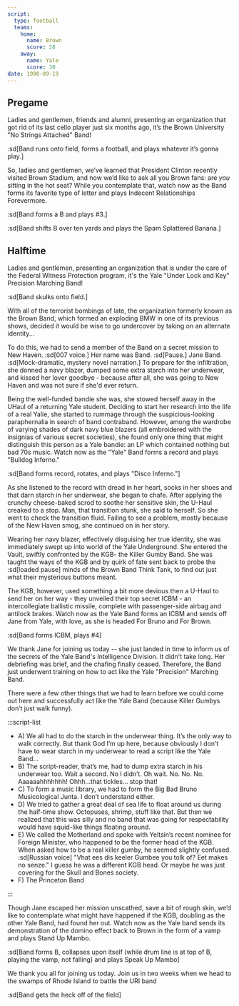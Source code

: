 ```yaml
---
script:
  type: football
  teams:
    home:
      name: Brown
      score: 28
    away:
      name: Yale
      score: 30
date: 1998-09-19
---
```


## Pregame

Ladies and gentlemen, friends and alumni, presenting an organization that got rid of its last cello player just six months ago, it’s the Brown University "No Strings Attached" Band!

:sd[Band runs onto field, forms a football, and plays whatever it’s gonna play.]

So, ladies and gentlemen, we’ve learned that President Clinton recently visited Brown Stadium, and now we’d like to ask all you Brown fans: are _you_ sitting in the hot seat? While you contemplate that, watch now as the Band forms its favorite type of letter and plays Indecent Relationships Forevermore.

:sd[Band forms a B and plays #3.]

:sd[Band shifts B over ten yards and plays the Spam Splattered Banana.]

## Halftime

Ladies and gentlemen, presenting an organization that is under the care of the Federal Witness Protection program, it's the Yale "Under Lock and Key" Precision Marching Band!

:sd[Band skulks onto field.]

With all of the terrorist bombings of late, the organization formerly known as the Brown Band, which formed an exploding BMW in one of its previous shows, decided it would be wise to go undercover by taking on an alternate identity...

To do this, we had to send a member of the Band on a secret mission to New Haven. :sd[007 voice.] Her name was Band. :sd[Pause.] Jane Band. :sd[Mock-dramatic, mystery novel narration.] To prepare for the infiltration, she donned a navy blazer, dumped some extra starch into her underwear, and kissed her lover goodbye - because after all, she was going to New Haven and was not sure if she'd ever return.

Being the well-funded bandie she was, she stowed herself away in the UHaul of a returning Yale student. Deciding to start her research into the life of a real Yalie, she started to rummage through the suspicious-looking paraphernalia in search of band contraband. However, among the wardrobe of varying shades of dark navy blue blazers (all embroidered with the insignias of various secret societies), she found only one thing that might distinguish this person as a Yale bandie: an LP which contained nothing but bad 70s music. Watch now as the "Yale" Band forms a record and plays "Bulldog Inferno."

:sd[Band forms record, rotates, and plays "Disco Inferno."]

As she listened to the record with dread in her heart, socks in her shoes and that darn starch in her underwear, she began to chafe. After applying the crunchy cheese-baked scrod to soothe her sensitive skin, the U-Haul creaked to a stop. Man, that transition stunk, she said to herself. So she went to check the transition fluid. Failing to see a problem, mostly because of the New Haven smog, she continued on in her story.

Wearing her navy blazer, effectively disguising her true identity, she was immediately swept up into world of the Yale Underground. She entered the Vault, swiftly confronted by the KGB- the Killer Gumby Band. She was taught the ways of the KGB and by quirk of fate sent back to probe the :sd[loaded pause] minds of the Brown Band Think Tank, to find out just what their mysterious buttons meant.

The KGB, however, used something a bit more devious then a U-Haul to send her on her way - they unveiled their top secret ICBM - an intercollegiate ballistic missile, complete with passenger-side airbag and antilock brakes. Watch now as the Yale Band forms an ICBM and sends off Jane from Yale, with love, as she is headed For Bruno and For Brown.

:sd[Band forms ICBM, plays #4]

We thank Jane for joining us today -- she just landed in time to inform us of the secrets of the Yale Band's Intelligence Division. It didn't take long. Her debriefing was brief, and the chafing finally ceased. Therefore, the Band just underwent training on how to act like the Yale "Precision" Marching Band.

There were a few other things that we had to learn before we could come out here and successfully act like the Yale Band (because Killer Gumbys don’t just walk funny).

:::script-list

- A) We all had to do the starch in the underwear thing. It’s the only way to walk correctly. But thank God I’m up here, because obviously I don’t have to wear starch in my underwear to read a script like the Yale Band…
- B) The script-reader, that’s me, had to dump extra starch in his underwear too. Wait a second. No I didn’t. Oh wait. No. No. No. Aaaaaahhhhhhh! Ohhh…that tickles… stop that!
- C) To form a music library, we had to form the Big Bad Bruno Musicological Junta. I don’t understand either.
- D) We tried to gather a great deal of sea life to float around us during the half-time show. Octopuses, shrimp, stuff like that. But then we realized that this was silly and no band that was going for respectability would have squid-like things floating around.
- E) We called the Motherland and spoke with Yeltsin’s recent nominee for Foreign Minister, who happened to be the former head of the KGB. When asked how to be a real killer gumby, he seemed slightly confused. :sd[Russian voice] "Vhat ees dis keeler Gumbee you tolk of? Eet makes no senze." I guess he was a different KGB head. Or maybe he was just covering for the Skull and Bones society.
- F) The Princeton Band

:::

Though Jane escaped her mission unscathed, save a bit of rough skin, we’d like to contemplate what might have happened if the KGB, doubling as the other Yale Band, had found her out. Watch now as the Yale band sends its demonstration of the domino effect back to Brown in the form of a vamp and plays Stand Up Mambo.

:sd[Band forms B, collapses upon itself (while drum line is at top of B, playing the vamp, not falling) and plays Speak Up Mambo]

We thank you all for joining us today. Join us in two weeks when we head to the swamps of Rhode Island to battle the URI band

:sd[Band gets the heck off of the field]
